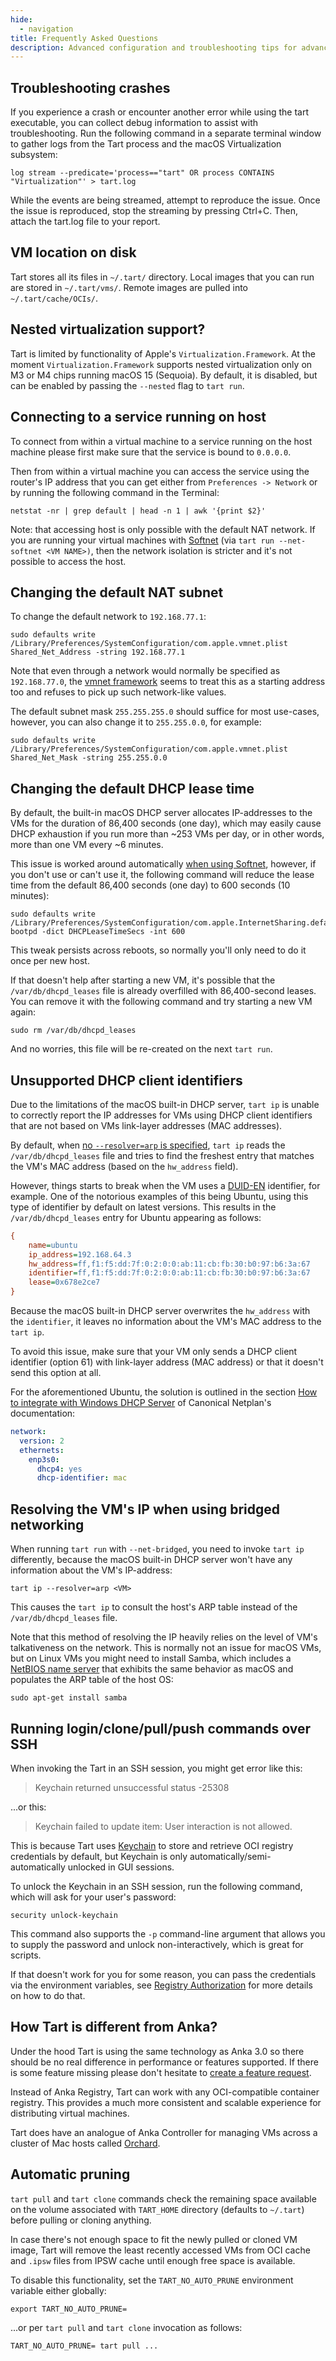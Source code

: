 ```yaml
---
hide:
  - navigation
title: Frequently Asked Questions
description: Advanced configuration and troubleshooting tips for advanced configurations.
---
```


## Troubleshooting crashes

If you experience a crash or encounter another error while using the tart executable, you can collect debug information to assist with troubleshooting. Run the following command in a separate terminal window to gather logs from the Tart process and the macOS Virtualization subsystem:

```shell
log stream --predicate='process=="tart" OR process CONTAINS "Virtualization"' > tart.log
```

While the events are being streamed, attempt to reproduce the issue. Once the issue is reproduced, stop the streaming by pressing Ctrl+C. Then, attach the tart.log file to your report.

## VM location on disk

Tart stores all its files in `~/.tart/` directory. Local images that you can run are stored in `~/.tart/vms/`.
Remote images are pulled into `~/.tart/cache/OCIs/`.

## Nested virtualization support?

Tart is limited by functionality of Apple's `Virtualization.Framework`. At the moment `Virtualization.Framework`
supports nested virtualization only on M3 or M4 chips running macOS 15 (Sequoia). By default, it is disabled, but can be enabled by passing the `--nested` flag to `tart run`.

## Connecting to a service running on host

To connect from within a virtual machine to a service running on the host machine
please first make sure that the service is bound to `0.0.0.0`.

Then from within a virtual machine you can access the service using the router's IP address that you can get either from `Preferences -> Network`
or by running the following command in the Terminal:

```shell
netstat -nr | grep default | head -n 1 | awk '{print $2}'
```

Note: that accessing host is only possible with the default NAT network. If you are running your virtual machines with
[Softnet](https://github.com/cirruslabs/softnet) (via `tart run --net-softnet <VM NAME>)`, then the network isolation
is stricter and it's not possible to access the host.

## Changing the default NAT subnet

To change the default network to `192.168.77.1`:

```shell
sudo defaults write /Library/Preferences/SystemConfiguration/com.apple.vmnet.plist Shared_Net_Address -string 192.168.77.1
```

Note that even through a network would normally be specified as `192.168.77.0`, the [vmnet framework](https://developer.apple.com/documentation/vmnet) seems to treat this as a starting address too and refuses to pick up such network-like values.

The default subnet mask `255.255.255.0` should suffice for most use-cases, however, you can also change it to `255.255.0.0`, for example:

```shell
sudo defaults write /Library/Preferences/SystemConfiguration/com.apple.vmnet.plist Shared_Net_Mask -string 255.255.0.0
```

## Changing the default DHCP lease time

By default, the built-in macOS DHCP server allocates IP-addresses to the VMs for the duration of 86,400 seconds (one day), which may easily cause DHCP exhaustion if you run more than ~253 VMs per day, or in other words, more than one VM every ~6 minutes.

This issue is worked around automatically [when using Softnet](http://github.com/cirruslabs/softnet), however, if you don't use or can't use it, the following command will reduce the lease time from the default 86,400 seconds (one day) to 600 seconds (10 minutes):

```shell
sudo defaults write /Library/Preferences/SystemConfiguration/com.apple.InternetSharing.default.plist bootpd -dict DHCPLeaseTimeSecs -int 600
```

This tweak persists across reboots, so normally you'll only need to do it once per new host.

If that doesn't help after starting a new VM, it's possible that the `/var/db/dhcpd_leases` file is already overfilled with 86,400-second leases. You can remove it with the following command and try starting a new VM again:

```shell
sudo rm /var/db/dhcpd_leases
```

And no worries, this file will be re-created on the next `tart run`.

## Unsupported DHCP client identifiers

Due to the limitations of the macOS built-in DHCP server, `tart ip` is unable to correctly report the IP addresses for VMs using DHCP client identifiers that are not based on VMs link-layer addresses (MAC addresses).

By default, when [no `--resolver=arp` is specified](#resolving-the-vms-ip-when-using-bridged-networking), `tart ip` reads the `/var/db/dhcpd_leases` file and tries to find the freshest entry that matches the VM's MAC address (based on the `hw_address` field).

However, things starts to break when the VM uses a [DUID-EN](https://metebalci.com/blog/a-note-on-dhcpv6-duid-and-prefix-delegation#duid-types) identifier, for example. One of the notorious examples of this being Ubuntu, using this type of identifier by default on latest versions.  This results in the `/var/db/dhcpd_leases` entry for Ubuntu appearing as follows:

```ini
{
    name=ubuntu
    ip_address=192.168.64.3
    hw_address=ff,f1:f5:dd:7f:0:2:0:0:ab:11:cb:fb:30:b0:97:b6:3a:67
    identifier=ff,f1:f5:dd:7f:0:2:0:0:ab:11:cb:fb:30:b0:97:b6:3a:67
    lease=0x678e2ce7
}
```

Because the macOS built-in DHCP server overwrites the `hw_address` with the `identifier`, it leaves no information about the VM's MAC address to the `tart ip`.

To avoid this issue, make sure that your VM only sends a DHCP client identifier (option 61) with link-layer address (MAC address) or that it doesn't send this option at all.

For the aforementioned Ubuntu, the solution is outlined in the section [How to integrate with Windows DHCP Server](https://netplan.readthedocs.io/en/stable/examples/#how-to-integrate-with-windows-dhcp-server) of Canonical Netplan's documentation:

```yaml
network:
  version: 2
  ethernets:
    enp3s0:
      dhcp4: yes
      dhcp-identifier: mac
```

## Resolving the VM's IP when using bridged networking

When running `tart run` with `--net-bridged`, you need to invoke `tart ip` differently, because the macOS built-in DHCP server won't have any information about the VM's IP-address:

```shell
tart ip --resolver=arp <VM>
```

This causes the `tart ip` to consult the host's ARP table instead of the `/var/db/dhcpd_leases` file.

Note that this method of resolving the IP heavily relies on the level of VM's talkativeness on the network. This is normally not an issue for macOS VMs, but on Linux VMs you might need to install Samba, which includes a [NetBIOS name server](https://www.samba.org/samba/docs/current/man-html/nmbd.8.html) that exhibits the same behavior as macOS and populates the ARP table of the host OS:

```shell
sudo apt-get install samba
```

## Running login/clone/pull/push commands over SSH

When invoking the Tart in an SSH session, you might get error like this:

>Keychain returned unsuccessful status -25308

...or this:

>Keychain failed to update item: User interaction is not allowed.

This is because Tart uses [Keychain](https://en.wikipedia.org/wiki/Keychain_(software)) to store and retrieve OCI registry credentials by default, but Keychain is only automatically/semi-automatically unlocked in GUI sessions.

To unlock the Keychain in an SSH session, run the following command, which will ask for your user's password:

```shell
security unlock-keychain
```

This command also supports the `-p` command-line argument that allows you to supply the password and unlock non-interactively, which is great for scripts.

If that doesn't work for you for some reason, you can pass the credentials via the environment variables, see [Registry Authorization](integrations/vm-management.md#registry-authorization) for more details on how to do that.

## How Tart is different from Anka?

Under the hood Tart is using the same technology as Anka 3.0 so there should be no real difference in performance
or features supported. If there is some feature missing please don't hesitate to [create a feature request](https://github.com/cirruslabs/tart/issues).

Instead of Anka Registry, Tart can work with any OCI-compatible container registry. This provides a much more consistent
and scalable experience for distributing virtual machines.

Tart does have an analogue of Anka Controller for managing VMs across a cluster of Mac hosts called [Orchard](orchard/quick-start.md).

## Automatic pruning

`tart pull` and `tart clone` commands check the remaining space available on the volume associated with `TART_HOME` directory (defaults to `~/.tart`) before pulling or cloning anything.

In case there's not enough space to fit the newly pulled or cloned VM image, Tart will remove the least recently accessed VMs from OCI cache and `.ipsw` files from IPSW cache until enough free space is available.

To disable this functionality, set the `TART_NO_AUTO_PRUNE` environment variable either globally:

```shell
export TART_NO_AUTO_PRUNE=
```

...or per `tart pull` and `tart clone` invocation as follows:

```shell
TART_NO_AUTO_PRUNE= tart pull ...
```

